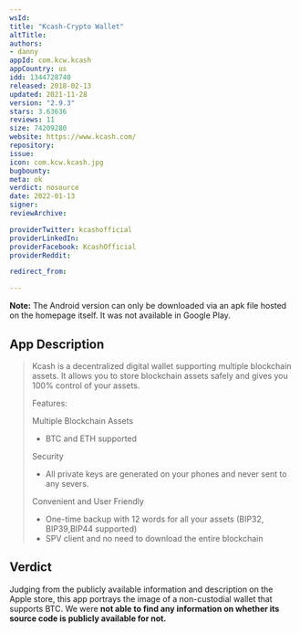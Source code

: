 ```yaml
---
wsId: 
title: "Kcash-Crypto Wallet"
altTitle: 
authors:
- danny
appId: com.kcw.kcash
appCountry: us
idd: 1344728740
released: 2018-02-13
updated: 2021-11-28
version: "2.9.3"
stars: 3.63636
reviews: 11
size: 74209280
website: https://www.kcash.com/
repository: 
issue: 
icon: com.kcw.kcash.jpg
bugbounty: 
meta: ok
verdict: nosource
date: 2022-01-13
signer: 
reviewArchive:

providerTwitter: kcashofficial
providerLinkedIn: 
providerFacebook: KcashOfficial
providerReddit: 

redirect_from:

---
```


**Note:** The Android version can only be downloaded via an apk file hosted on the homepage itself. It was not available in Google Play.

## App Description

> Kcash is a decentralized digital wallet supporting multiple blockchain assets. It allows you to store blockchain assets safely and gives you 100% control of your assets.
>
> Features:
>
> Multiple Blockchain Assets
> - BTC and ETH supported
>
> Security
> - All private keys are generated on your phones and never sent to any severs.
>
> Convenient and User Friendly
> - One-time backup with 12 words for all your assets (BIP32, BIP39,BIP44 supported)
> - SPV client and no need to download the entire blockchain

## Verdict

Judging from the publicly available information and description on the Apple store, this app portrays the image of a non-custodial wallet that supports BTC. We were **not able to find any information on whether its source code is publicly available for not.**  


